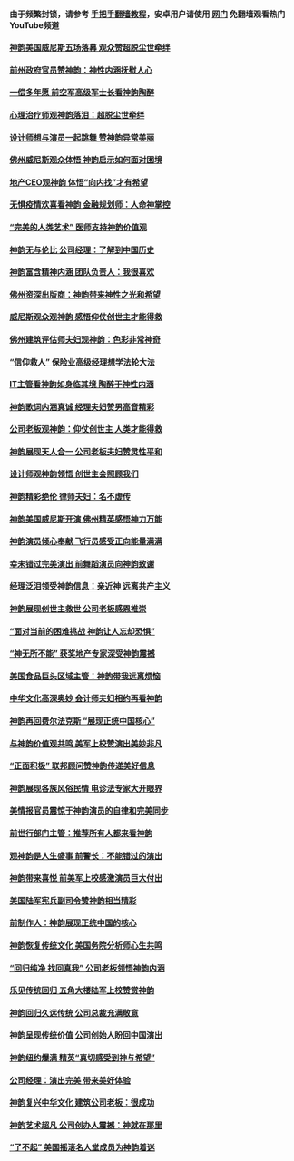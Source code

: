 #### 由于频繁封锁，请参考 [手把手翻墙教程](https://github.com/gfw-breaker/guides/wiki/)，安卓用户请使用 [网门](https://github.com/gfw-breaker/nogfw/blob/master/dl.md?t=01090300) 免翻墙观看热门YouTube频道 

#### [神韵美国威尼斯五场落幕 观众赞超脱尘世牵绊](../pages/nf1299941/n11945933.md?t=01090300) 

#### [前州政府官员赞神韵：神性内涵抚慰人心](../pages/nf1299941/n11945907.md?t=01090300) 

#### [一偿多年愿  前空军高级军士长看神韵陶醉](../pages/nf1299941/n11945774.md?t=01090300) 

#### [心理治疗师观神韵落泪：超脱尘世牵绊](../pages/nf1299941/n11945645.md?t=01090300) 

#### [设计师想与演员一起跳舞 赞神韵异常美丽](../pages/nf1299941/n11945630.md?t=01090300) 

#### [佛州威尼斯观众体悟 神韵启示如何面对困境](../pages/nf1299941/n11943563.md?t=01090300) 

#### [地产CEO观神韵 体悟“向内找”才有希望](../pages/nf1299941/n11942927.md?t=01090300) 

#### [无惧疫情欢喜看神韵 金融规划师：人命神掌控](../pages/nf1299941/n11943431.md?t=01090300) 

#### [“完美的人类艺术” 医师支持神韵价值观](../pages/nf1299941/n11943039.md?t=01090300) 

#### [神韵无与伦比 公司经理：了解到中国历史](../pages/nf1299941/n11943076.md?t=01090300) 

#### [神韵富含精神内涵 团队负责人：我很喜欢](../pages/nf1299941/n11942990.md?t=01090300) 

#### [佛州资深出版商：神韵带来神性之光和希望](../pages/nf1299941/n11942886.md?t=01090300) 

#### [威尼斯观众观神韵 感悟仰仗创世主才能得救](../pages/nf1299941/n11942195.md?t=01090300) 

#### [佛州建筑评估师夫妇观神韵：色彩非常神奇](../pages/nf1299941/n11942155.md?t=01090300) 

#### [“信仰救人” 保险业高级经理想学法轮大法](../pages/nf1299941/n11942064.md?t=01090300) 

#### [IT主管看神韵如身临其境 陶醉于神性内涵](../pages/nf1299941/n11941980.md?t=01090300) 

#### [神韵歌词内涵真诚 经理夫妇赞男高音精彩](../pages/nf1299941/n11941347.md?t=01090300) 

#### [公司老板观神韵：仰仗创世主 人类才能得救](../pages/nf1299941/n11941169.md?t=01090300) 

#### [神韵展现天人合一 公司老板夫妇赞灵性平和](../pages/nf1299941/n11941309.md?t=01090300) 

#### [设计师观神韵领悟 创世主会照顾我们](../pages/nf1299941/n11941014.md?t=01090300) 

#### [神韵精彩绝伦 律师夫妇：名不虚传](../pages/nf1299941/n11940733.md?t=01090300) 

#### [神韵美国威尼斯开演 佛州精英感悟神力万能](../pages/nf1299941/n11939847.md?t=01090300) 

#### [神韵演员倾心奉献 飞行员感受正向能量满满](../pages/nf1299941/n11939885.md?t=01090300) 

#### [幸未错过完美演出 前舞蹈演员向神韵致谢](../pages/nf1299941/n11939855.md?t=01090300) 

#### [经理泛泪领受神韵信息：亲近神 远离共产主义](../pages/nf1299941/n11939632.md?t=01090300) 

#### [神韵展现创世主救世 公司老板感恩推崇](../pages/nf1299941/n11939780.md?t=01090300) 

#### [“面对当前的困难挑战 神韵让人忘却恐惧”](../pages/nf1299941/n11939700.md?t=01090300) 

#### [“神无所不能” 获奖地产专家深受神韵震撼](../pages/nf1299941/n11939680.md?t=01090300) 

#### [美国食品巨头区域主管：神韵带我远离烦恼](../pages/nf1299941/n11939545.md?t=01090300) 

#### [中华文化高深奥妙 会计师夫妇相约再看神韵](../pages/nf1299941/n11939535.md?t=01090300) 

#### [神韵再回费尔法克斯 “展现正统中国核心”](../pages/nf1299941/n11932754.md?t=01090300) 

#### [与神韵价值观共鸣 美军上校赞演出美妙非凡](../pages/nf1299941/n11934289.md?t=01090300) 

#### [“正面积极” 联邦顾问赞神韵传递美好信息](../pages/nf1299941/n11934100.md?t=01090300) 

#### [神韵展现各族风俗民情 电诊法专家大开眼界](../pages/nf1299941/n11933888.md?t=01090300) 

#### [美情报官员震惊于神韵演员的自律和完美同步](../pages/nf1299941/n11933954.md?t=01090300) 

#### [前世行部门主管：推荐所有人都来看神韵](../pages/nf1299941/n11933346.md?t=01090300) 

#### [观神韵是人生盛事 前警长：不能错过的演出](../pages/nf1299941/n11932459.md?t=01090300) 

#### [神韵带来喜悦 前美军上校感激演员巨大付出](../pages/nf1299941/n11932310.md?t=01090300) 

#### [美国陆军宪兵副司令赞神韵相当精彩](../pages/nf1299941/n11931802.md?t=01090300) 

#### [前制作人：神韵展现正统中国的核心](../pages/nf1299941/n11931833.md?t=01090300) 

#### [神韵恢复传统文化 美国务院分析师心生共鸣](../pages/nf1299941/n11931703.md?t=01090300) 

#### [“回归纯净 找回真我” 公司老板领悟神韵内涵](../pages/nf1299941/n11931680.md?t=01090300) 

#### [乐见传统回归 五角大楼陆军上校赞赏神韵](../pages/nf1299941/n11931678.md?t=01090300) 

#### [神韵回归久远传统 公司总裁充满敬意](../pages/nf1299941/n11931521.md?t=01090300) 

#### [神韵呈现传统价值 公司创始人盼回中国演出](../pages/nf1299941/n11931340.md?t=01090300) 

#### [神韵纽约爆满 精英“真切感受到神与希望”](../pages/nf1299941/n11926425.md?t=01090300) 

#### [公司经理：演出完美 带来美好体验](../pages/nf1299941/n11926222.md?t=01090300) 

#### [神韵复兴中华文化 建筑公司老板：很成功](../pages/nf1299941/n11926155.md?t=01090300) 

#### [神韵艺术超凡 公司创办人震撼：神就在那里](../pages/nf1299941/n11926096.md?t=01090300) 

#### [“了不起” 美国摇滚名人堂成员为神韵着迷](../pages/nf1299941/n11926028.md?t=01090300) 

